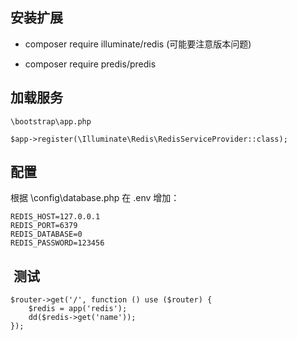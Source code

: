 ## 安装扩展

- composer require illuminate/redis (可能要注意版本问题)

- composer require predis/predis
 
## 加载服务

```
\bootstrap\app.php

$app->register(\Illuminate\Redis\RedisServiceProvider::class);
```

## 配置

根据 \config\database.php 在 .env 增加：
```
REDIS_HOST=127.0.0.1
REDIS_PORT=6379
REDIS_DATABASE=0
REDIS_PASSWORD=123456

```

##  测试
```
$router->get('/', function () use ($router) {
    $redis = app('redis');
    dd($redis->get('name'));
});

```
